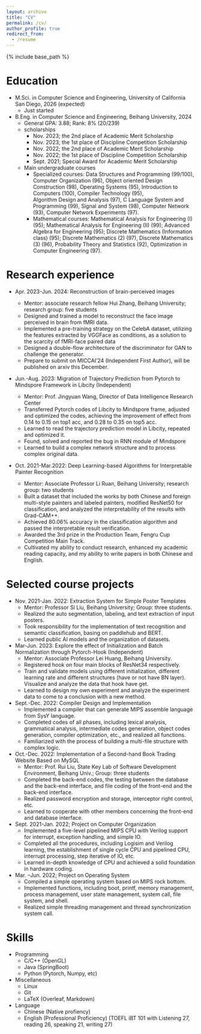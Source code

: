 ```yaml
---
layout: archive
title: "CV"
permalink: /cv/
author_profile: true
redirect_from:
  - /resume
---
```


{% include base_path %}

Education
======
* M.Sci. in Computer Science and Engineering, University of California San Diego, 2026 (expected)
  * Just started
* B.Eng. in Computer Science and Engineering, Beihang University, 2024 
  * General GPA: 3.88; Rank: 8% (20/239)
  * scholarships
    * Nov. 2023; the 2nd place of Academic Merit Scholarship
    * Nov. 2023; the 1st place of Discipline Competition Scholarship
    * Nov. 2022; the 2nd place of Academic Merit Scholarship
    * Nov. 2022; the 1st place of Discipline Competition Scholarship
    * Sept. 2021; Special Award for Academic Merit Scholarship
  * Main undergraduate courses
    * Specialized courses: Data Structures and Programming (99/100), Computer Organization (96), Object oriented Design Construction (98), Operating Systems (95), Introduction to Computers (100), Compiler Technology (95), Algorithm Design and Analysis (97), C Language System and Programming (99), Signal and System (98), Computer Network (93), Computer Network Experiments (97). 
    * Mathematical courses: Mathematical Analysis for Engineering (I) (95); Mathematical Analysis for Engineering (II) (99); Advanced Algebra for Engineering (95); Discrete Mathematics (Information class) (95); Discrete Mathematics (2) (97), Discrete Mathematics (3) (96), Probability Theory and Statistics (92), Optimization in Computer Engineering (97).


Research experience
======
* Apr. 2023-Jun. 2024: Reconstruction of brain-perceived images
  * Mentor: associate research fellow Hui Zhang, Beihang University; research group: five students
  * Designed and trained a model to reconstruct the face image perceived in brain from fMRI data.
  * Implemented a pre-training strategy on the CelebA dataset, utilizing the features extracted by VGGFace as conditions, as a solution to the scarcity of fMRI-face paired data 
  * Designed a double-flow architecture of the discriminator for GAN to challenge the generator.
  * Prepare to submit on MICCAI’24 (Independent First Author), will be published on arxiv this December.

* Jun.-Aug. 2023: Migration of Trajectory Prediction from Pytorch to Mindspore Framework in Libcity (Independent)
  * Mentor: Prof. Jingyuan Wang, Director of Data Intelligence Research Center
  * Transferred Pytorch codes of Libcity to Mindspore frame, adjusted and optimized the codes, achieving the improvement of effect from 0.14 to 0.15 on top1 acc, and 0.28 to 0.35 on top5 acc.
  * Learned to read the trajectory prediction model in Libcity, repeated and optimized it. 
  * Found, solved and reported the bug in RNN module of Mindspore 
  * Learned to build a complex network structure and to process complex original data.

* Oct. 2021-Mar.2022: Deep Learning-based Algorithms for Interpretable Painter Recognition
  * Mentor: Associate Professor Li Ruan, Beihang University; research group: two students
  * Built a dataset that included the works by both Chinese and foreign multi-style painters and labeled painters, modified ResNet50 for classification, and analyzed the interpretability of the results with Grad-CAM++.
  * Achieved 80.06% accuracy in the classification algorithm and passed the interpretable result verification.
  * Awarded the 3rd prize in the Production Team, Fengru Cup Competition Main Track.
  * Cultivated my ability to conduct research, enhanced my academic reading capacity, and my ability to write papers in both Chinese and English.

Selected course projects
======
* Nov. 2021-Jan. 2022: Extraction System for Simple Poster Templates
  * Mentor: Professor Si Liu, Beihang University; Group: three students.
  * Realized the auto segmentation, labeling, and text extraction of input posters. 
  * Took responsibility for the implementation of text recognition and semantic classification, basing on paddlehub and BERT.
  * Learned public AI models and the organization of datasets. 
* Mar-Jun. 2023: Explore the effect of Initialization and Batch Normalization through Pytorch-Hook (Independent)
  * Mentor: Associate Professor Lei Huang, Beihang University.
  * Registered hook on four main blocks of ResNet34 respectively.  
  * Train and validate models using different initialization, different learning rate and different structures (have or not have BN layer). Visualize and analyze the data that hook have get. 
  * Learned to design my own experiment and analyze the experiment data to come to a conclusion with a new method.
* Sept.-Dec. 2022: Compiler Design and Implementation
  * Implemented a compiler that can generate MIPS assemble language from SysY language.
  * Completed codes of all phases, including lexical analysis, grammatical analysis, intermediate codes generation, object codes generation, compiler optimization, etc., and realized all functions.
  * Familiarized with the process of building a multi-file structure with complex logic. 
* Oct.-Dec. 2022: Implementation of a Second-hand Book Trading Website Based on MySQL
  * Mentor: Prof. Rui Liu, State Key Lab of Software Development Environment, Beihang Univ.; Group: three students
  * Completed the back-end codes, the testing between the database and the back-end interface, and file coding of the front-end and the back-end interface. 
  * Realized password encryption and storage, interceptor right control, etc. 
  * Learned to cooperate with other members concerning the front-end and database interface.
* Sept. 2021-Jan. 2022; Project on Computer Organization
  * Implemented a five-level pipelined MIPS CPU with Verilog support for interrupt, exception handling, and simple IO.
  * Completed all the procedures, including Logisim and Verilog learning, the establishment of single cycle CPU and pipelined CPU, interrupt processing, step iterative of IO, etc. 
  * Learned in-depth knowledge of CPU and achieved a solid foundation in hardware coding. 
* Mar. –Jun. 2022; Project on Operating System
  * Compiled a simple operating system based on MIPS rock bottom.
  * Implemented functions, including boot, printf, memory management, process management, user state management, system call, file system, and shell. 
  * Realized simple threading management and thread synchronization system call.
  

Skills
======
* Programming
  * C/C++ (OpenGL)
  * Java (SpringBoot)
  * Python (Pytorch, Numpy, etc)
* Miscellaneous
  * Linux
  * Git
  * LaTeX (Overleaf, Markdown)
* Language
  * Chinese (Native profiency)
  * English (Professional Proficiency) (TOEFL iBT 101 with Listening 27, reading 26, speaking 21, writing 27)

<!-- Publications
======
  <ul>{% for post in site.publications %}
    {% include archive-single-cv.html %}
  {% endfor %}</ul> -->
  


